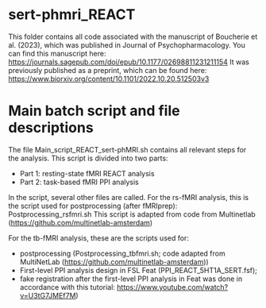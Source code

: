 # sert-phmri_REACT
This folder contains all code associated with the manuscript of Boucherie et al. (2023), which was published in Journal of Psychopharmacology. 
You can find this manuscript here: https://journals.sagepub.com/doi/epub/10.1177/02698811231211154
It was previously published as a preprint, which can be found here: https://www.biorxiv.org/content/10.1101/2022.10.20.512503v3

# Main batch script and file descriptions
The file Main_script_REACT_sert-phMRI.sh contains all relevant steps for the analysis. This script is divided into two parts:
- Part 1: resting-state fMRI REACT analysis
- Part 2: task-based fMRI PPI analysis

In the script, several other files are called. 
For the rs-fMRI analysis, this is the script used for postprocessing (after fMRIprep): Postprocessing_rsfmri.sh This script is adapted from code from Multinetlab (https://github.com/multinetlab-amsterdam)

For the tb-fMRI analysis, these are the scripts used for:
- postprocessing (Postprocessing_tbfmri.sh; code adapted from MultiNetLab (https://github.com/multinetlab-amsterdam))
- First-level PPI analysis design in FSL Feat (PPI_REACT_5HT1A_SERT.fsf);
- fake registration after the first-level PPI analysis in Feat was done in accordance with this tutorial: https://www.youtube.com/watch?v=U3tG7JMEf7M)
